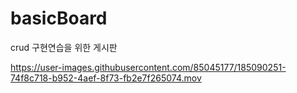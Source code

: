 # basicBoard
crud 구현연습을 위한 게시판


https://user-images.githubusercontent.com/85045177/185090251-74f8c718-b952-4aef-8f73-fb2e7f265074.mov





